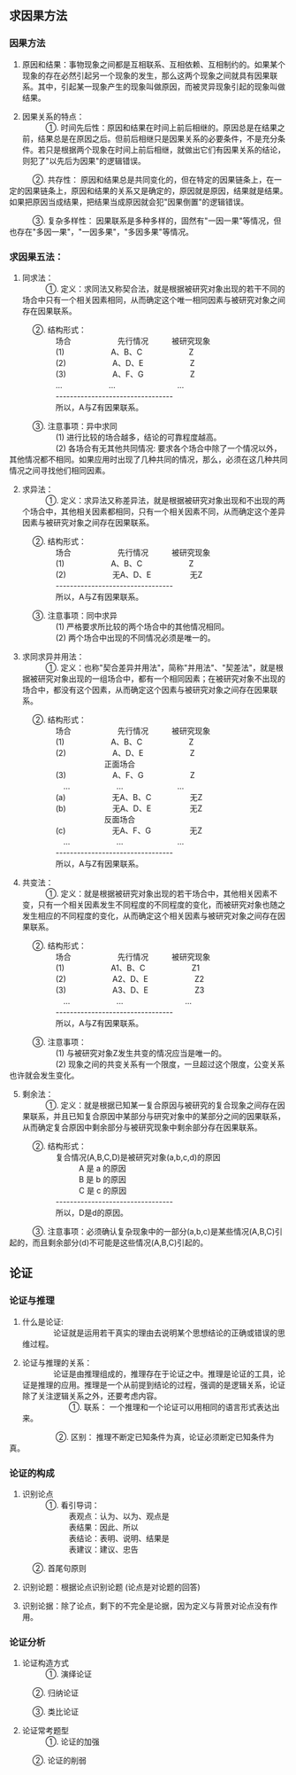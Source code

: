 ## __求因果方法__

### 因果方法

1) 原因和结果：事物现象之间都是互相联系、互相依赖、互相制约的。如果某个现象的存在必然引起另一个现象的发生，那么这两个现象之间就具有因果联系。其中，引起某一现象产生的现象叫做原因，而被灵异现象引起的现象叫做结果。<br>

2) 因果关系的特点：<br>
　　　①. 时间先后性：原因和结果在时间上前后相继的。原因总是在结果之前，结果总是在原因之后。但前后相继只是因果关系的必要条件，不是充分条件。若只是根据两个现象在时间上前后相继，就做出它们有因果关系的结论，则犯了"以先后为因果"的逻辑错误。<br>

　　　②. 共存性： 原因和结果总是共同变化的，但在特定的因果链条上，在一定的因果链条上，原因和结果的关系又是确定的，原因就是原因，结果就是结果。如果把原因当成结果，把结果当成原因就会犯"因果倒置"的逻辑错误。<br>

　　　③. 复杂多样性： 因果联系是多种多样的，固然有"一因一果"等情况，但也存在"多因一果"，"一因多果"，"多因多果"等情况。<br>

### 求因果五法：

1) 同求法：<br>
　　　①. 定义：求同法又称契合法，就是根据被研究对象出现的若干不同的场合中只有一个相关因素相同，从而确定这个唯一相同因素与被研究对象之间存在因果联系。<br>

　　　②. 结构形式：<br>
　　　　　　场合　　　　　　先行情况　　　被研究现象<br>
　　　　　　(1)　　　　　　A、B、C　　　　　　Z<br>
　　　　　　(2)　　　　　　A、D、E　　　　　　Z<br>
　　　　　　(3)　　　　　　A、F、G　　　　　　Z<br>
　　　　　　...　　　　　　...　　　　　　　　...<br>
　　　　　　---------------------------------<br>
　　　　　　所以，A与Z有因果联系。<br>

　　　③. 注意事项：异中求同<br>
　　　　　　(1) 进行比较的场合越多，结论的可靠程度越高。<br>
　　　　　　(2) 各场合有无其他共同情况: 要求各个场合中除了一个情况以外，其他情况都不相同。如果应用时出现了几种共同的情况，那么，必须在这几种共同情况之间寻找他们相同因素。<br>

2) 求异法：<br>
　　　①. 定义：求异法又称差异法，就是根据被研究对象出现和不出现的两个场合中，其他相关因素都相同，只有一个相关因素不同，从而确定这个差异因素与被研究对象之间存在因果联系。<br>

　　　②. 结构形式：<br>
　　　　　　场合　　　　　　先行情况　　　被研究现象<br>
　　　　　　(1)　　　　　　A、B、C　　　　　　Z<br>
　　　　　　(2)　　　　　　无A、D、E　　　　　无Z<br>
　　　　　　---------------------------------<br>
　　　　　　所以，A与Z有因果联系。<br>

　　　③. 注意事项：同中求异<br>
　　　　　　(1) 严格要求所比较的两个场合中的其他情况相同。<br>
　　　　　　(2) 两个场合中出现的不同情况必须是唯一的。<br>

3) 求同求异并用法：<br>
　　　①. 定义：也称"契合差异并用法"，简称"并用法"、"契差法"，就是根据被研究对象出现的一组场合中，都有一个相同因素；在被研究对象不出现的场合中，都没有这个因素，从而确定这个因素与被研究对象之间存在因果联系。<br>

　　　②. 结构形式：<br>
 　　　　　　场合　　　　　　先行情况　　　被研究现象<br>
 　　　　　　(1)　　　　　　A、B、C　　　　　　Z<br>
 　　　　　　(2)　　　　　　A、D、E　　　　　　Z 　　　　　　 　　　　　　正面场合<br>
 　　　　　　(3)　　　　　　A、F、G　　　　　　Z<br>
　　　　　　　...　　　　　　...　　　　　　　...<br>
 　　　　　　(a)　　　　　　无A、B、C　　　　　无Z<br>
 　　　　　　(b)　　　　　　无A、D、E　　　　　无Z 　　　　　　 　　　　　　反面场合<br>
 　　　　　　(c)　　　　　　无A、F、G　　　　　无Z<br>
　　　　　　　...　　　　　　...　　　　　　　...<br>
 　　　　　　---------------------------------<br>
 　　　　　　所以，A与Z有因果联系。<br>

4) 共变法：<br>
　　　①. 定义：就是根据被研究对象出现的若干场合中，其他相关因素不变，只有一个相关因素发生不同程度的不同程度的变化，而被研究对象也随之发生相应的不同程度的变化，从而确定这个相关因素与被研究对象之间存在因果联系。<br>

　　　②. 结构形式：<br>
 　　　　　　场合　　　　　　先行情况　　　被研究现象<br>
 　　　　　　(1)　　　　　　A1、B、C　　　　　　Z1<br>
 　　　　　　(2)　　　　　　A2、D、E　　　　　　Z2<br>
 　　　　　　(3)　　　　　　A3、D、E　　　　　　Z3<br>
　　　　　　　...　　　　　　...　　　　　　　　...<br>
 　　　　　　---------------------------------<br>
 　　　　　　所以，A与Z有因果联系。<br>
 
　　　③. 注意事项：<br>
　　　　　　(1) 与被研究对象Z发生共变的情况应当是唯一的。<br>
　　　　　　(2) 现象之间的共变关系有一个限度，一旦超过这个限度，公变关系也许就会发生变化。<br>

5) 剩余法：<br>
　　　①. 定义：就是根据已知某一复合原因与被研究的复合现象之间存在因果联系，并且已知复合原因中某部分与研究对象中的某部分之间的因果联系，从而确定复合原因中剩余部分与被研究现象中剩余部分存在因果联系。<br>

　　　②. 结构形式：<br>
 　　　　　　复合情况(A,B,C,D)是被研究对象(a,b,c,d)的原因<br>
 　　　　　　　　　A 是 a 的原因<br>
 　　　　　　　　　B 是 b 的原因<br>
 　　　　　　　　　C 是 c 的原因<br>
 　　　　　　---------------------------------<br>
 　　　　　　所以，D是d的原因。<br>
 
　　　③. 注意事项：必须确认复杂现象中的一部分(a,b,c)是某些情况(A,B,C)引起的，而且剩余部分(d)不可能是这些情况(A,B,C)引起的。

## __论证__

### 论证与推理

1) 什么是论证: <br>
　　　　论证就是运用若干真实的理由去说明某个思想结论的正确或错误的思维过程。<br>

2) 论证与推理的关系：<br>
　　　　论证是由推理组成的，推理存在于论证之中。推理是论证的工具，论证是推理的应用。推理是一个从前提到结论的过程，强调的是逻辑关系，论证除了关注逻辑关系之外，还要考虑内容。<br>
　　　　　　①. 联系： 一个推理和一个论证可以用相同的语言形式表达出来。 <br>

　　　　　　②. 区别： 推理不断定已知条件为真，论证必须断定已知条件为真。 <br>

### 论证的构成

1) 识别论点 <br>
　　　①. 看引导词： <br>
　　　　　　表观点：认为、以为、观点是 <br>
　　　　　　表结果：因此、所以 <br>
　　　　　　表结论：表明、说明、结果是 <br>
　　　　　　表建议：建议、忠告 <br>

　　　②. 首尾句原则 <br>

2) 识别论题：根据论点识别论题 (论点是对论题的回答) <br>


3) 识别论据：除了论点，剩下的不完全是论据，因为定义与背景对论点没有作用。<br>

### 论证分析

1) 论证构造方式 <br>
　　　①. 演绎论证 <br>

　　　②. 归纳论证 <br>

　　　③. 类比论证 <br>

2) 论证常考题型 <br>
　　　①. 论证的加强 <br>

　　　②. 论证的削弱 <br>